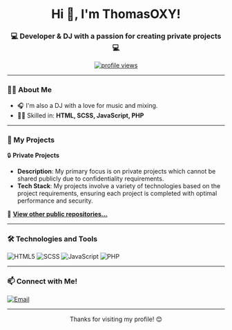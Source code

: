 <h1 align="center">Hi 👋, I'm ThomasOXY!</h1>
<h3 align="center">💻 Developer & DJ with a passion for creating private projects 💻</h3>

<p align="center">
  <a href="https://github.com/ThomasOXY">
    <img src="https://komarev.com/ghpvc/?username=ThomasOXY&color=blue" alt="profile views" />
  </a>
</p>

---

### 🧑‍💻 About Me

- 🎧 I'm also a DJ with a love for music and mixing.
- 👨‍💻 Skilled in: **HTML, SCSS, JavaScript, PHP**

---

### 🚀 My Projects

🔒 **Private Projects**

- **Description**: My primary focus is on private projects which cannot be shared publicly due to confidentiality requirements.
- **Tech Stack**: My projects involve a variety of technologies based on the project requirements, ensuring each project is completed with optimal performance and security.

📌 **[View other public repositories…](https://github.com/ThomasOXY?tab=repositories)**

---

### 🛠️ Technologies and Tools

<p>
  <img src="https://img.shields.io/badge/-HTML5-E34F26?logo=html5&logoColor=white&style=flat-square" alt="HTML5" />
  <img src="https://img.shields.io/badge/-SCSS-CC6699?logo=sass&logoColor=white&style=flat-square" alt="SCSS" />
  <img src="https://img.shields.io/badge/-JavaScript-F7DF1E?logo=javascript&logoColor=black&style=flat-square" alt="JavaScript" />
  <img src="https://img.shields.io/badge/-PHP-777BB4?logo=php&logoColor=white&style=flat-square" alt="PHP" />
</p>

---

### 📫 Connect with Me!

<p>
  <a href="mailto:dj@thomasoxy.cz"><img src="https://img.shields.io/badge/-Email-D14836?logo=gmail&logoColor=white&style=flat-square" alt="Email" /></a>
</p>

---

<p align="center">
  Thanks for visiting my profile! 😊
</p>
